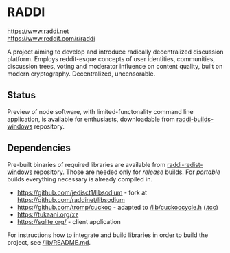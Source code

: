 # RADDI
https://www.raddi.net  
https://www.reddit.com/r/raddi

A project aiming to develop and introduce radically decentralized discussion platform. Employs reddit-esque concepts of user identities, communities, discussion trees, voting and moderator influence on content quality, built on modern cryptography. Decentralized, uncensorable.

## Status
Preview of node software, with limited-functonality command line application, is available for enthusiasts,
downloadable from [raddi-builds-windows](https://github.com/raddinet/raddi-builds-windows) repository.

## Dependencies
Pre-built binaries of required libraries are available from [raddi-redist-windows](https://github.com/raddinet/raddi-redist-windows) repository.
Those are needed only for *release* builds. For *portable* builds everything necessary is already compiled in.

* https://github.com/jedisct1/libsodium - fork at https://github.com/raddinet/libsodium
* https://github.com/tromp/cuckoo - adapted to [/lib/cuckoocycle.h](https://github.com/raddinet/raddi/blob/master/lib/cuckoocycle.h) ([.tcc](https://github.com/raddinet/raddi/blob/master/lib/cuckoocycle.tcc))
* https://tukaani.org/xz
* https://sqlite.org/ - client application

For instructions how to integrate and build libraries in order to build the project, see [/lib/README.md](lib/README.md).